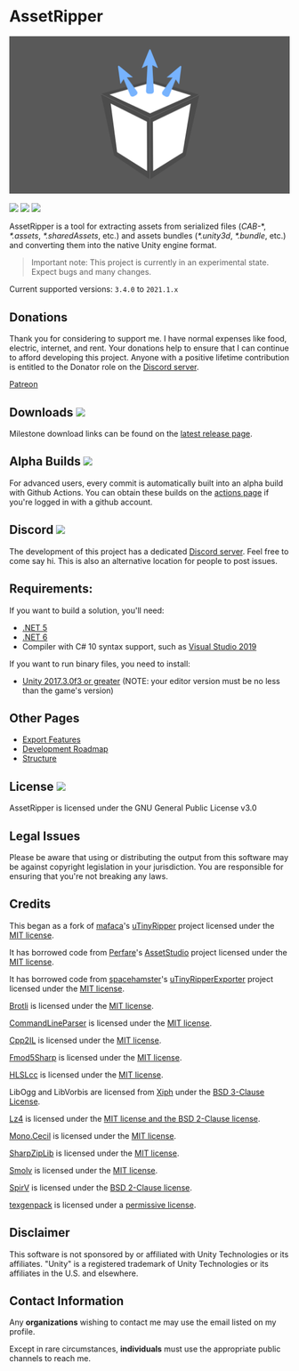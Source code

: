 # AssetRipper

![](Images/AssetRipperLogoBackground.png)

[![](https://img.shields.io/github/downloads/ds5678/AssetRipper/total.svg)](https://github.com/ds5678/AssetRipper/releases)
[![](https://img.shields.io/github/downloads/ds5678/AssetRipper/latest/total.svg)](https://github.com/ds5678/AssetRipper/releases/latest)
[![](https://img.shields.io/github/v/release/ds5678/AssetRipper)](https://github.com/ds5678/AssetRipper/releases/latest)

AssetRipper is a tool for extracting assets from serialized files (*CAB-*\*, *\*.assets*, *\*.sharedAssets*, etc.) and assets bundles (*\*.unity3d*, *\*.bundle*, etc.) and converting them into the native Unity engine format.

> Important note: This project is currently in an experimental state. Expect bugs and many changes.

Current supported versions: `3.4.0` to `2021.1.x`


## Donations

Thank you for considering to support me. I have normal expenses like food, electric, internet, and rent. Your donations help to ensure that I can continue to afford developing this project. Anyone with a positive lifetime contribution is entitled to the Donator role on the [Discord server](https://discord.gg/XqXa53W2Yh).

[Patreon](https://www.patreon.com/ds5678)

## Downloads [![](https://img.shields.io/github/v/release/ds5678/AssetRipper)](https://github.com/ds5678/AssetRipper/releases/latest)

Milestone download links can be found on the [latest release page](https://github.com/ds5678/AssetRipper/releases/latest).


## Alpha Builds [![](https://img.shields.io/github/workflow/status/ds5678/AssetRipper/Publish/master)](https://github.com/ds5678/AssetRipper/actions/workflows/publish.yml)

For advanced users, every commit is automatically built into an alpha build with Github Actions. You can obtain these builds on the [actions page](https://github.com/ds5678/AssetRipper/actions/workflows/publish.yml) if you're logged in with a github account.


## Discord [![](https://img.shields.io/discord/867514400701153281?color=blue&label=AssetRipper)](https://discord.gg/XqXa53W2Yh)

The development of this project has a dedicated [Discord server](https://discord.gg/XqXa53W2Yh). Feel free to come say hi. This is also an alternative location for people to post issues.


## Requirements:

If you want to build a solution, you'll need:

 * [.NET 5](https://dotnet.microsoft.com/download/dotnet/5.0)
 * [.NET 6](https://dotnet.microsoft.com/download/dotnet/6.0)
 * Compiler with C# 10 syntax support, such as [Visual Studio 2019](https://visualstudio.microsoft.com/downloads/)

If you want to run binary files, you need to install:

 * [Unity 2017.3.0f3 or greater](https://unity3d.com/get-unity/download/archive) (NOTE: your editor version must be no less than the game's version)
 

## Other Pages
 * [Export Features](Docs/ExportFeatures.md)
 * [Development Roadmap](Docs/Roadmap.md)
 * [Structure](Docs/Structure.md)

## License [![](https://img.shields.io/github/license/ds5678/AssetRipper?color=green)](License.md)

AssetRipper is licensed under the GNU General Public License v3.0


## Legal Issues

Please be aware that using or distributing the output from this software may be against copyright legislation in your jurisdiction. You are responsible for ensuring that you're not breaking any laws.


## Credits

This began as a fork of [mafaca](https://github.com/mafaca)'s [uTinyRipper](https://github.com/mafaca/UtinyRipper) project licensed under the [MIT license](Licenses/uTinyRipper.md).

It has borrowed code from [Perfare](https://github.com/Perfare)'s [AssetStudio](https://github.com/Perfare/AssetStudio) project licensed under the [MIT license](Licenses/AssetStudio.md).

It has borrowed code from [spacehamster](https://github.com/spacehamster)'s [uTinyRipperExporter](https://github.com/spacehamster/UtinyRipperExporter) project licensed under the [MIT license](Licenses/uTinyRipperExporter.md).

[Brotli](https://github.com/google/brotli) is licensed under the [MIT license](Licenses/Brotli.md).

[CommandLineParser](https://github.com/commandlineparser/commandline) is licensed under the [MIT license](Licenses/CommandLineParser.md).

[Cpp2IL](https://github.com/SamboyCoding/Cpp2IL) is licensed under the [MIT license](Licenses/Cpp2IL.md).

[Fmod5Sharp](https://github.com/SamboyCoding/Fmod5Sharp) is licensed under the [MIT license](Licenses/Fmod5Sharp.md).

[HLSLcc](https://github.com/Unity-Technologies/HLSLcc) is licensed under the [MIT license](Licenses/HLSLcc.md).

LibOgg and LibVorbis are licensed from [Xiph](https://www.xiph.org/) under the [BSD 3-Clause License](Licenses/Xiph.md).

[Lz4](https://github.com/lz4/lz4) is licensed under the [MIT license and the BSD 2-Clause license](Licenses/Lz4.md).

[Mono.Cecil](https://github.com/jbevain/cecil) is licensed under the [MIT license](Licenses/MonoCecil.md).

[SharpZipLib](https://github.com/icsharpcode/SharpZipLib) is licensed under the [MIT license](Licenses/SharpZipLib.md).

[Smolv](https://github.com/aras-p/smol-v) is licensed under the [MIT license](Licenses/Smolv.md).

[SpirV](https://github.com/Anteru/csspv) is licensed under the [BSD 2-Clause license](Licenses/SpirV.md).

[texgenpack](https://github.com/hglm/texgenpack) is licensed under a [permissive license](Licenses/texgenpack.md).


## Disclaimer

This software is not sponsored by or affiliated with Unity Technologies or its affiliates. "Unity" is a registered trademark of Unity Technologies or its affiliates in the U.S. and elsewhere.

## Contact Information

Any **organizations** wishing to contact me may use the email listed on my profile.

Except in rare circumstances, **individuals** must use the appropriate public channels to reach me.
